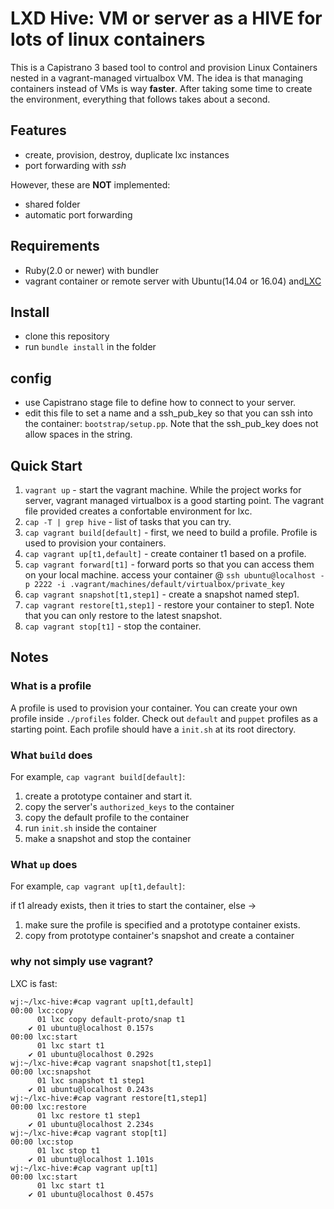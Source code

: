 # LXD Hive: VM or server as a HIVE for lots of linux containers

This is a Capistrano 3 based tool to control and provision Linux Containers nested in a vagrant-managed virtualbox VM. The idea is that managing containers instead of VMs is way **faster**. After taking some time to create the environment, everything that follows takes about a second.

## Features

- create, provision, destroy, duplicate lxc instances
- port forwarding with *ssh*

However, these are **NOT** implemented:

- shared folder
- automatic port forwarding

## Requirements

- Ruby(2.0 or newer) with bundler
- vagrant container or remote server with Ubuntu(14.04 or 16.04) and[LXC](https://linuxcontainers.org/lxd/getting-started-cli/)

## Install

- clone this repository
- run `bundle install` in the folder

## config

- use Capistrano stage file to define how to connect to your server.
- edit this file to set a name and a ssh_pub_key so that you can ssh into the container: `bootstrap/setup.pp`. Note that the ssh_pub_key does not allow spaces in the string.

## Quick Start
1. `vagrant up` - start the vagrant machine. While the project works for server, vagrant managed virtualbox is a good starting point. The vagrant file provided creates a confortable environment for lxc.
2. `cap -T | grep hive` - list of tasks that you can try.
3. `cap vagrant build[default]` - first, we need to build a profile. Profile is used to provision your containers.
4. `cap vagrant up[t1,default]` - create container t1 based on a profile.
5. `cap vagrant forward[t1]` - forward ports so that you can access them on your local machine. access your container @ `ssh ubuntu@localhost -p 2222 -i .vagrant/machines/default/virtualbox/private_key`
6. `cap vagrant snapshot[t1,step1]` - create a snapshot named step1.
7. `cap vagrant restore[t1,step1]` - restore your container to step1. Note that you can only restore to the latest snapshot.
8. `cap vagrant stop[t1]` - stop the container.

## Notes

### What is a profile

A profile is used to provision your container. You can create your own profile inside `./profiles` folder. Check out `default` and `puppet` profiles as a starting point. Each profile should have a `init.sh` at its root directory.

### What `build` does

For example, `cap vagrant build[default]`:

1. create a prototype container and start it.
2. copy the server's `authorized_keys` to the container
3. copy the default profile to the container
4. run `init.sh` inside the container
5. make a snapshot and stop the container

### What `up` does

For example, `cap vagrant up[t1,default]`:

if t1 already exists, then it tries to start the container, else ->

1. make sure the profile is specified and a prototype container exists.
2. copy from prototype container's snapshot and create a container

### why not simply use vagrant?

LXC is fast:

```
wj:~/lxc-hive:#cap vagrant up[t1,default]
00:00 lxc:copy
      01 lxc copy default-proto/snap t1
    ✔ 01 ubuntu@localhost 0.157s
00:00 lxc:start
      01 lxc start t1
    ✔ 01 ubuntu@localhost 0.292s
wj:~/lxc-hive:#cap vagrant snapshot[t1,step1]
00:00 lxc:snapshot
      01 lxc snapshot t1 step1
    ✔ 01 ubuntu@localhost 0.243s
wj:~/lxc-hive:#cap vagrant restore[t1,step1]
00:00 lxc:restore
      01 lxc restore t1 step1
    ✔ 01 ubuntu@localhost 2.234s
wj:~/lxc-hive:#cap vagrant stop[t1]
00:00 lxc:stop
      01 lxc stop t1
    ✔ 01 ubuntu@localhost 1.101s
wj:~/lxc-hive:#cap vagrant up[t1]
00:00 lxc:start
      01 lxc start t1
    ✔ 01 ubuntu@localhost 0.457s
```
